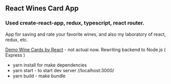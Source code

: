 ## React Wines Card App
### Used create-react-app, redux, typescript, react router.

App for saving and rate your favorite wines, and also my laboratory of react, redux, etc.

[Demo Wine Cards by React](http://simplea.ru/winesTest/) - not actual now. 
Rewriting backend to Node.js ( Express )

+ yarn install for make dependencies
+ yarn start - to start dev server //localhost:3000/
+ yarn build - make bundle

